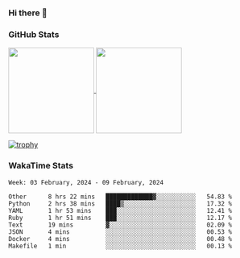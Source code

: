 ### Hi there 👋

### GitHub Stats

<a href="https://github.com/anuraghazra/github-readme-stats">
  <img align="center" height="170px" src="https://github-readme-stats.vercel.app/api/top-langs/?username=tksfjt1024&layout=compact&count_private=true&show_icons=true&show_icons=true&theme=graywhite" />
</a>
<a href="https://github.com/anuraghazra/github-readme-stats">
  <img align="center" height="170px" src="https://github-readme-stats.vercel.app/api?username=tksfjt1024&count_private=true&show_icons=true&show_icons=true&theme=graywhite" />
</a>

[![trophy](https://github-profile-trophy.vercel.app/?username=tksfjt1024)](https://github.com/ryo-ma/github-profile-trophy)

### WakaTime Stats

<!--START_SECTION:waka-->
```text
Week: 03 February, 2024 - 09 February, 2024

Other      8 hrs 22 mins   █████████████▓░░░░░░░░░░░   54.83 % 
Python     2 hrs 38 mins   ████▒░░░░░░░░░░░░░░░░░░░░   17.32 % 
YAML       1 hr 53 mins    ███░░░░░░░░░░░░░░░░░░░░░░   12.41 % 
Ruby       1 hr 51 mins    ███░░░░░░░░░░░░░░░░░░░░░░   12.17 % 
Text       19 mins         ▓░░░░░░░░░░░░░░░░░░░░░░░░   02.09 % 
JSON       4 mins          ░░░░░░░░░░░░░░░░░░░░░░░░░   00.53 % 
Docker     4 mins          ░░░░░░░░░░░░░░░░░░░░░░░░░   00.48 % 
Makefile   1 min           ░░░░░░░░░░░░░░░░░░░░░░░░░   00.13 % 
```
<!--END_SECTION:waka-->
